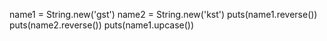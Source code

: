 name1 = String.new('gst')
name2 = String.new('kst')
puts(name1.reverse())
puts(name2.reverse())
puts(name1.upcase())
